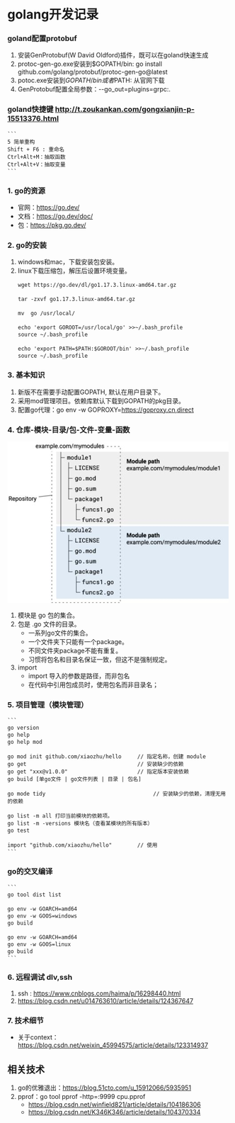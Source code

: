# golang开发记录

### goland配置protobuf
1. 安装GenProtobuf(W David Oldford)插件，既可以在goland快速生成
2. protoc-gen-go.exe安装到$GOPATH/bin: go install github.com/golang/protobuf/protoc-gen-go@latest
3. potoc.exe安装到$GOPATH/bin或者$PATH: 从官网下载
4. GenProtobuf配置全局参数：--go_out=plugins=grpc:.

### goland快捷键 http://t.zoukankan.com/gongxianjin-p-15513376.html
    ```
    5 简单重构
    Shift + F6 : 重命名
    Ctrl+Alt+M：抽取函数
    Ctrl+Alt+V：抽取变量
    ```

### 1. go的资源
- 官网：https://go.dev/
- 文档：https://go.dev/doc/
- 包：https://pkg.go.dev/

### 2. go的安装
1. windows和mac，下载安装包安装。
2. linux下载压缩包，解压后设置环境变量。
    ```
    wget https://go.dev/dl/go1.17.3.linux-amd64.tar.gz
   
    tar -zxvf go1.17.3.linux-amd64.tar.gz
   
    mv  go /usr/local/

    echo 'export GOROOT=/usr/local/go' >>~/.bash_profile
    source ~/.bash_profile
   
    echo 'export PATH=$PATH:$GOROOT/bin' >>~/.bash_profile
    source ~/.bash_profile
    ```
### 3. 基本知识
1. 新版不在需要手动配置GOPATH, 默认在用户目录下。
2. 采用mod管理项目。依赖库默认下载到GOPATH的pkg目录。
3. 配置go代理：go env -w GOPROXY=https://goproxy.cn,direct

### 4. 仓库-模块-目录/包-文件-变量-函数
![](.golang_images/go_tree.jpeg)
1. 模块是 go 包的集合。
2. 包是 .go 文件的目录。
    - 一系列go文件的集合。
    - 一个文件夹下只能有一个package。
    - 不同文件夹package不能有重复。
    - 习惯将包名和目录名保证一致，但这不是强制规定。
3. import
    - import 导入的参数是路径，而非包名
    - 在代码中引用包成员时，使用包名而非目录名；

### 5. 项目管理（模块管理）
    ```
    go version
    go help
    go help mod
    
    go mod init github.com/xiaozhu/hello     // 指定名称，创建 module
    go get                                   // 安装缺少的依赖
    go get "xxx@v1.0.0"                      // 指定版本安装依赖
    go build [单go文件 | go文件列表 | 目录 | 包名]
    
    go mode tidy                                  // 安装缺少的依赖，清理无用的依赖
    
    go list -m all 打印当前模块的依赖项。
    go list -m -versions 模块名（查看某模块的所有版本）
    go test
    
    import "github.com/xiaozhu/hello"        // 使用
    ```

### go的交叉编译

    ```
    go tool dist list

    go env -w GOARCH=amd64
    go env -w GOOS=windows
    go build
    
    go env -w GOARCH=amd64
    go env -w GOOS=linux
    go build
    ```

### 6. 远程调试 dlv,ssh
1. ssh : https://www.cnblogs.com/haima/p/16298440.html
2. https://blog.csdn.net/u014763610/article/details/124367647

### 7. 技术细节
 - 关于context：https://blog.csdn.net/weixin_45994575/article/details/123314937

## 相关技术
1. go的优雅退出：https://blog.51cto.com/u_15912066/5935951
2. pprof：go tool pprof -http=:9999 cpu.pprof
   - https://blog.csdn.net/winfield821/article/details/104186306
   - https://blog.csdn.net/K346K346/article/details/104370334



 
